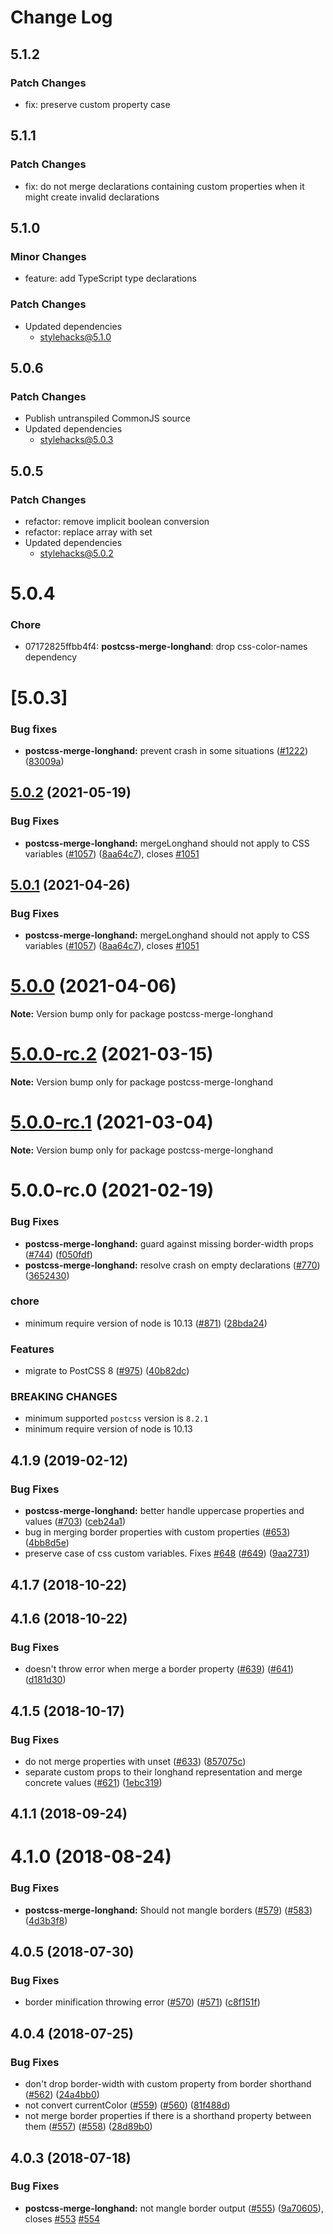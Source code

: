 # Change Log

## 5.1.2

### Patch Changes

- fix: preserve custom property case

## 5.1.1

### Patch Changes

- fix: do not merge declarations containing custom properties when it might create invalid declarations

## 5.1.0

### Minor Changes

- feature: add TypeScript type declarations

### Patch Changes

- Updated dependencies
  - stylehacks@5.1.0

## 5.0.6

### Patch Changes

- Publish untranspiled CommonJS source
- Updated dependencies
  - stylehacks@5.0.3

## 5.0.5

### Patch Changes

- refactor: remove implicit boolean conversion
- refactor: replace array with set
- Updated dependencies
  - stylehacks@5.0.2

# 5.0.4

### Chore

- 07172825ffbb4f4: **postcss-merge-longhand**: drop css-color-names dependency

# [5.0.3]

### Bug fixes

- **postcss-merge-longhand:** prevent crash in some situations ([#1222](https://github.com/cssnano/cssnano/pull/1222)) ([83009a](https://github.com/cssnano/cssnano/commit/83009a04e7200c80d4dfc478881eb1b231d2548f))

## [5.0.2](https://github.com/cssnano/cssnano/compare/postcss-merge-longhand@5.0.0...postcss-merge-longhand@5.0.2) (2021-05-19)

### Bug Fixes

- **postcss-merge-longhand:** mergeLonghand should not apply to CSS variables ([#1057](https://github.com/cssnano/cssnano/issues/1057)) ([8aa64c7](https://github.com/cssnano/cssnano/commit/8aa64c714f615db747605f6d79fcc043e9ee8e57)), closes [#1051](https://github.com/cssnano/cssnano/issues/1051)

## [5.0.1](https://github.com/cssnano/cssnano/compare/postcss-merge-longhand@5.0.0...postcss-merge-longhand@5.0.1) (2021-04-26)

### Bug Fixes

- **postcss-merge-longhand:** mergeLonghand should not apply to CSS variables ([#1057](https://github.com/cssnano/cssnano/issues/1057)) ([8aa64c7](https://github.com/cssnano/cssnano/commit/8aa64c714f615db747605f6d79fcc043e9ee8e57)), closes [#1051](https://github.com/cssnano/cssnano/issues/1051)

# [5.0.0](https://github.com/cssnano/cssnano/compare/postcss-merge-longhand@5.0.0-rc.2...postcss-merge-longhand@5.0.0) (2021-04-06)

**Note:** Version bump only for package postcss-merge-longhand

# [5.0.0-rc.2](https://github.com/cssnano/cssnano/compare/postcss-merge-longhand@5.0.0-rc.1...postcss-merge-longhand@5.0.0-rc.2) (2021-03-15)

**Note:** Version bump only for package postcss-merge-longhand

# [5.0.0-rc.1](https://github.com/cssnano/cssnano/compare/postcss-merge-longhand@5.0.0-rc.0...postcss-merge-longhand@5.0.0-rc.1) (2021-03-04)

**Note:** Version bump only for package postcss-merge-longhand

# 5.0.0-rc.0 (2021-02-19)

### Bug Fixes

- **postcss-merge-longhand:** guard against missing border-width props ([#744](https://github.com/cssnano/cssnano/issues/744)) ([f050fdf](https://github.com/cssnano/cssnano/commit/f050fdfaa4b1edac65a45764eade2326d01f87cc))
- **postcss-merge-longhand:** resolve crash on empty declarations ([#770](https://github.com/cssnano/cssnano/issues/770)) ([3652430](https://github.com/cssnano/cssnano/commit/365243025f3efaefd11f264f7223f6048899fd50))

### chore

- minimum require version of node is 10.13 ([#871](https://github.com/cssnano/cssnano/issues/871)) ([28bda24](https://github.com/cssnano/cssnano/commit/28bda243e32ce3ba89b3c358a5f78727b3732f11))

### Features

- migrate to PostCSS 8 ([#975](https://github.com/cssnano/cssnano/issues/975)) ([40b82dc](https://github.com/cssnano/cssnano/commit/40b82dca7f53ac02cd4fe62846dec79b898ccb49))

### BREAKING CHANGES

- minimum supported `postcss` version is `8.2.1`
- minimum require version of node is 10.13

## 4.1.9 (2019-02-12)

### Bug Fixes

- **postcss-merge-longhand:** better handle uppercase properties and values ([#703](https://github.com/cssnano/cssnano/issues/703)) ([ceb24a1](https://github.com/cssnano/cssnano/commit/ceb24a1bf3fde0bf39dced9fa05155cdd7cf6964))
- bug in merging border properties with custom properties ([#653](https://github.com/cssnano/cssnano/issues/653)) ([4bb8d5e](https://github.com/cssnano/cssnano/commit/4bb8d5ec7f4c8f4007d76a23b2efdfb713f58558))
- preserve case of css custom variables. Fixes [#648](https://github.com/cssnano/cssnano/issues/648) ([#649](https://github.com/cssnano/cssnano/issues/649)) ([9aa2731](https://github.com/cssnano/cssnano/commit/9aa273173bde6e6aca76cbd0eed4b486d7edfd4d))

## 4.1.7 (2018-10-22)

## 4.1.6 (2018-10-22)

### Bug Fixes

- doesn't throw error when merge a border property ([#639](https://github.com/cssnano/cssnano/issues/639)) ([#641](https://github.com/cssnano/cssnano/issues/641)) ([d181d30](https://github.com/cssnano/cssnano/commit/d181d30c560386f406de3c9322855b32e88848b4))

## 4.1.5 (2018-10-17)

### Bug Fixes

- do not merge properties with unset ([#633](https://github.com/cssnano/cssnano/issues/633)) ([857075c](https://github.com/cssnano/cssnano/commit/857075c27d1bbdb24079e201b3d95b2ccec5f6cf))
- separate custom props to their longhand representation and merge concrete values ([#621](https://github.com/cssnano/cssnano/issues/621)) ([1ebc319](https://github.com/cssnano/cssnano/commit/1ebc3192629adbcb0e513452b4a9c1035730081e))

## 4.1.1 (2018-09-24)

# 4.1.0 (2018-08-24)

### Bug Fixes

- **postcss-merge-longhand:** Should not mangle borders ([#579](https://github.com/cssnano/cssnano/issues/579)) ([#583](https://github.com/cssnano/cssnano/issues/583)) ([4d3b3f8](https://github.com/cssnano/cssnano/commit/4d3b3f8fa5a389329989b13f85f3523e56c81435))

## 4.0.5 (2018-07-30)

### Bug Fixes

- border minification throwing error ([#570](https://github.com/cssnano/cssnano/issues/570)) ([#571](https://github.com/cssnano/cssnano/issues/571)) ([c8f151f](https://github.com/cssnano/cssnano/commit/c8f151f5f9d13e0158fdada5e6c4d375a4a17c4b))

## 4.0.4 (2018-07-25)

### Bug Fixes

- don't drop border-width with custom property from border shorthand ([#562](https://github.com/cssnano/cssnano/issues/562)) ([24a4bb0](https://github.com/cssnano/cssnano/commit/24a4bb0d687691f611843d1bc5e86e43d0412f1e))
- not convert currentColor ([#559](https://github.com/cssnano/cssnano/issues/559)) ([#560](https://github.com/cssnano/cssnano/issues/560)) ([81f488d](https://github.com/cssnano/cssnano/commit/81f488d97f57d08c60ab185c7f8c9fdc0c19227d))
- not merge border properties if there is a shorthand property between them ([#557](https://github.com/cssnano/cssnano/issues/557)) ([#558](https://github.com/cssnano/cssnano/issues/558)) ([28d89b0](https://github.com/cssnano/cssnano/commit/28d89b011f3a4671a77dfa93b563cc33af4206c9))

## 4.0.3 (2018-07-18)

### Bug Fixes

- **postcss-merge-longhand:** not mangle border output ([#555](https://github.com/cssnano/cssnano/issues/555)) ([9a70605](https://github.com/cssnano/cssnano/commit/9a706050b621e7795a9bf74eb7110b5c81804ffe)), closes [#553](https://github.com/cssnano/cssnano/issues/553) [#554](https://github.com/cssnano/cssnano/issues/554)
